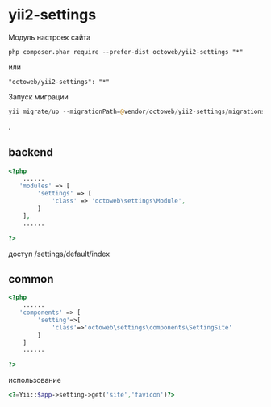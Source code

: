 # yii2-settings

Модуль настроек сайта

```
php composer.phar require --prefer-dist octoweb/yii2-settings "*"
```
или
```
"octoweb/yii2-settings": "*"
```
Запуск миграции
```php
yii migrate/up --migrationPath=@vendor/octoweb/yii2-settings/migrations
```
.

backend
-------
```php
<?php
    ......
   'modules' => [
        'settings' => [
            'class' => 'octoweb\settings\Module',
        ]
    ],
    ......

?>
```
доступ /settings/default/index

common
-------
```php
<?php
    ......
   'components' => [
        'setting'=>[
            'class'=>'octoweb\settings\components\SettingSite'
        ]
    ]
    ......

?>
```
использование
```php
<?=Yii::$app->setting->get('site','favicon')?>
```
